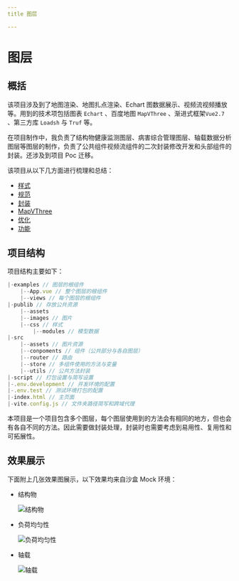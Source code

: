 ```yaml
---
title 图层

---
```


# 图层

## 概括

该项目涉及到了地图渲染、地图扎点渲染、Echart 图数据展示、视频流视频播放等。用到的技术项包括图表 `Echart` 、百度地图 `MapVThree` 、渐进式框架`Vue2.7` 、第三方库 `Loadsh` 与 `Truf` 等。

在项目制作中，我负责了结构物健康监测图层、病害综合管理图层、轴载数据分析图层等图层的制作，负责了公共组件视频流组件的二次封装修改开发和头部组件的封装。还涉及到项目 Poc 迁移。

该项目从以下几方面进行梳理和总结：

- [样式](/project/baidu/layer/样式.md)
- [规范](/project/baidu/layer/规范.md)
- [封装](/project/baidu/layer/封装.md)
- [MapVThree](/project/baidu/layer/MapVThree.md)
- [优化](/project/baidu/layer/优化.md)
- [功能](/project/baidu/layer/功能.md)

## 项目结构

项目结构主要如下：

```js
|-examples // 图层的根组件
	|--App.vue // 整个图层的根组件
	|--views // 每个图层的根组件
|-publib // 存放公共资源
	|--assets
  	|--images // 图片
    |--css // 样式
		|--modules // 模型数据
|-src
	|--assets // 图片资源
	|--conpoments // 组件（公共部分与各自图层）
	|--router // 路由
	|--store // 多组件使用的方法与变量
	|--utils // 公共方法封装
|-script // 打包设置与简写设置
|-.env.development // 开发环境的配置
|-.env.test // 测试环境打包的配置
|-index.html // 主页面
|-vite.config.js // 文件夹路径简写和跨域代理
```

本项目是一个项目包含多个图层，每个图层使用到的方法会有相同的地方，但也会有各自不同的方法。因此需要做封装处理，封装时也需要考虑到易用性、复用性和可拓展性。


## 效果展示

下面附上几张效果图展示，以下效果均来自沙盒 Mock 环境：

- 结构物
  
  ![结构物](https://pic.imgdb.cn/item/6709e1b3d29ded1a8c57590c.png)

- 负荷均匀性
  
  ![负荷均匀性](https://pic.imgdb.cn/item/6709e25ad29ded1a8c57f2c4.png)

- 轴载
  
  ![轴载](https://pic.imgdb.cn/item/6709e3a8d29ded1a8c59037d.jpg)